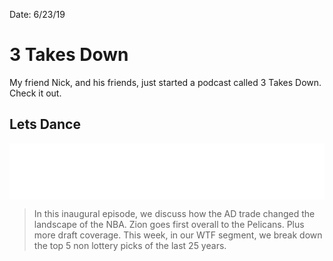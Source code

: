 Date: 6/23/19

# 3 Takes Down

My friend Nick, and his friends, just started a podcast called 3 Takes Down. Check it out.

## Lets Dance

<iframe style="border: none" src="//html5-player.libsyn.com/embed/episode/id/10250948/height/90/theme/custom/thumbnail/yes/direction/forward/render-playlist/no/custom-color/000000/" height="90" width="100%" scrolling="no"  allowfullscreen webkitallowfullscreen mozallowfullscreen oallowfullscreen msallowfullscreen></iframe>

> In this inaugural episode, we discuss how the AD trade changed the landscape of the NBA. Zion goes first overall to the Pelicans. Plus more draft coverage. This week, in our WTF segment, we break down the top 5 non lottery picks of the last 25 years. 